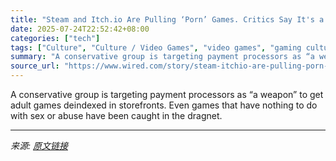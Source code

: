 ```yaml
---
title: "Steam and Itch.io Are Pulling ‘Porn’ Games. Critics Say It's a Slippery Slope to More Censorship"
date: 2025-07-24T22:52:42+08:00
categories: ["tech"]
tags: ["Culture", "Culture / Video Games", "video games", "gaming culture", "censorship", "Steam", "porn", "Takedown"]
summary: "A conservative group is targeting payment processors as “a weapon” to get adult games deindexed in storefronts. Even games that have nothing to do with sex or abuse have been caught in the dragnet."
source_url: "https://www.wired.com/story/steam-itchio-are-pulling-porn-games-censorship/"
---
```


A conservative group is targeting payment processors as “a weapon” to get adult games deindexed in storefronts. Even games that have nothing to do with sex or abuse have been caught in the dragnet.

---

*来源: [原文链接](https://www.wired.com/story/steam-itchio-are-pulling-porn-games-censorship/)*
